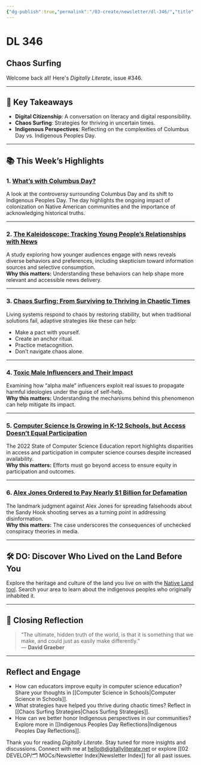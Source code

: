 ```yaml
---
{"dg-publish":true,"permalink":"/03-create/newsletter/dl-346/","title":"Chaos Surfing","tags":["computer-science","culture"]}
---
```



# DL 346

## Chaos Surfing

Welcome back all! Here's _Digitally Literate_, issue #346.

---

## 🔖 Key Takeaways

- **Digital Citizenship**: A conversation on literacy and digital responsibility.  
- **Chaos Surfing**: Strategies for thriving in uncertain times.  
- **Indigenous Perspectives**: Reflecting on the complexities of Columbus Day vs. Indigenous Peoples Day.  

---

## 📚 This Week’s Highlights

### 1. **[What’s with Columbus Day?](https://www.youtube.com/watch?v=0LyJrwHzx70)**  
A look at the controversy surrounding Columbus Day and its shift to Indigenous Peoples Day. The day highlights the ongoing impact of colonization on Native American communities and the importance of acknowledging historical truths.

---

### 2. **[The Kaleidoscope: Tracking Young People’s Relationships with News](https://reutersinstitute.politics.ox.ac.uk/news/kaleidoscope-tracking-young-peoples-relationships-news)**  
A study exploring how younger audiences engage with news reveals diverse behaviors and preferences, including skepticism toward information sources and selective consumption.  
**Why this matters:** Understanding these behaviors can help shape more relevant and accessible news delivery.

---

### 3. **[Chaos Surfing: From Surviving to Thriving in Chaotic Times](https://nesslabs.com/chaos-surfing)**  
Living systems respond to chaos by restoring stability, but when traditional solutions fail, adaptive strategies like these can help:  

- Make a pact with yourself.  
- Create an anchor ritual.  
- Practice metacognition.  
- Don’t navigate chaos alone.  

---

### 4. **[Toxic Male Influencers and Their Impact](https://www.buzzfeednews.com/article/adeonibada/andrew-tate-fresh-fit-podcast-kevin-samuels-toxic-male)**  
Examining how “alpha male” influencers exploit real issues to propagate harmful ideologies under the guise of self-help.  
**Why this matters:** Understanding the mechanisms behind this phenomenon can help mitigate its impact.

---

### 5. **[Computer Science Is Growing in K-12 Schools, but Access Doesn’t Equal Participation](https://www.edsurge.com/news/2022-09-26-computer-science-is-growing-in-k-12-schools-but-access-doesn-t-equal-participation)**  
The 2022 State of Computer Science Education report highlights disparities in access and participation in computer science courses despite increased availability.  
**Why this matters:** Efforts must go beyond access to ensure equity in participation and outcomes.

---

### 6. **[Alex Jones Ordered to Pay Nearly $1 Billion for Defamation](https://www.theatlantic.com/ideas/archive/2022/08/alex-jones-sandy-hook-defamation-trial/671045/)**  
The landmark judgment against Alex Jones for spreading falsehoods about the Sandy Hook shooting serves as a turning point in addressing disinformation.  
**Why this matters:** The case underscores the consequences of unchecked conspiracy theories in media.

---

## 🛠️ DO: Discover Who Lived on the Land Before You

Explore the heritage and culture of the land you live on with the [Native Land tool](https://native-land.ca/). Search your area to learn about the indigenous peoples who originally inhabited it.  

---

## 🌟 Closing Reflection

> “The ultimate, hidden truth of the world, is that it is something that we make, and could just as easily make differently.”  
> — **David Graeber**

---

## Reflect and Engage

- How can educators improve equity in computer science education? Share your thoughts in [[Computer Science in Schools\|Computer Science in Schools]].  
- What strategies have helped you thrive during chaotic times? Reflect in [[Chaos Surfing Strategies\|Chaos Surfing Strategies]].  
- How can we better honor Indigenous perspectives in our communities? Explore more in [[Indigenous Peoples Day Reflections\|Indigenous Peoples Day Reflections]].  

Thank you for reading _Digitally Literate_. Stay tuned for more insights and discussions. Connect with me at [hello@digitallyliterate.net](mailto:hello@digitallyliterate.net) or explore [[02 DEVELOP/🗂️ MOCs/Newsletter Index\|Newsletter Index]] for all past issues.
